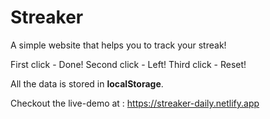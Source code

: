 # Streaker

A simple website that helps you to track your streak!

First click - Done!
Second click - Left!
Third click - Reset!

All the data is stored in **localStorage**.

Checkout the live-demo at : https://streaker-daily.netlify.app